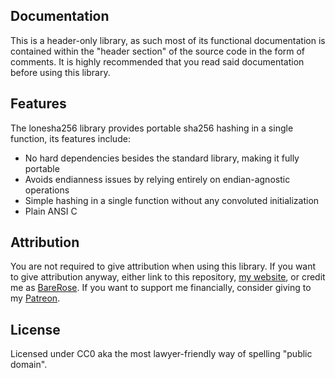 ## Documentation

This is a header-only library, as such most of its functional documentation is contained within the "header section" of the
source code in the form of comments. It is highly recommended that you read said documentation before using this library.

## Features

The lonesha256 library provides portable sha256 hashing in a single function, its features include:

- No hard dependencies besides the standard library, making it fully portable
- Avoids endianness issues by relying entirely on endian-agnostic operations
- Simple hashing in a single function without any convoluted initialization
- Plain ANSI C

## Attribution

You are not required to give attribution when using this library. If you want to give attribution anyway, either link to
this repository, [my website](https://www.slopegames.com/), or credit me as [BareRose](https://github.com/BareRose).
If you want to support me financially, consider giving to my [Patreon](https://www.patreon.com/slopegames).

## License

Licensed under CC0 aka the most lawyer-friendly way of spelling "public domain".
